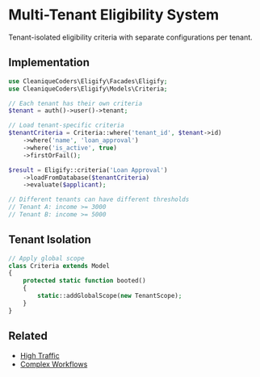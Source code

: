 # Multi-Tenant Eligibility System

Tenant-isolated eligibility criteria with separate configurations per tenant.

## Implementation

```php
use CleaniqueCoders\Eligify\Facades\Eligify;
use CleaniqueCoders\Eligify\Models\Criteria;

// Each tenant has their own criteria
$tenant = auth()->user()->tenant;

// Load tenant-specific criteria
$tenantCriteria = Criteria::where('tenant_id', $tenant->id)
    ->where('name', 'loan_approval')
    ->where('is_active', true)
    ->firstOrFail();

$result = Eligify::criteria('Loan Approval')
    ->loadFromDatabase($tenantCriteria)
    ->evaluate($applicant);

// Different tenants can have different thresholds
// Tenant A: income >= 3000
// Tenant B: income >= 5000
```

## Tenant Isolation

```php
// Apply global scope
class Criteria extends Model
{
    protected static function booted()
    {
        static::addGlobalScope(new TenantScope);
    }
}
```

## Related

- [High Traffic](high-traffic.md)
- [Complex Workflows](complex-workflows.md)

